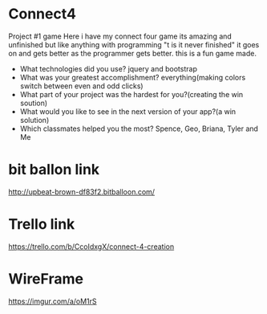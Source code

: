 # Connect4
Project #1 game
Here i have my connect four game its amazing and unfinished but like anything with programming "t is it never finished" it goes on and gets better as the programmer gets better. 
this is a fun game made.

- What technologies did you use?
jquery and bootstrap
- What was your greatest accomplishment?
everything(making colors switch between even and odd clicks)
- What part of your project was the hardest for you?(creating the win soution)
- What would you like to see in the next version of your app?(a win solution)
- Which classmates helped you the most?
Spence, Geo, Briana, Tyler and Me

# bit ballon link
http://upbeat-brown-df83f2.bitballoon.com/
# Trello link

https://trello.com/b/CcoIdxgX/connect-4-creation

# WireFrame
https://imgur.com/a/oM1rS

